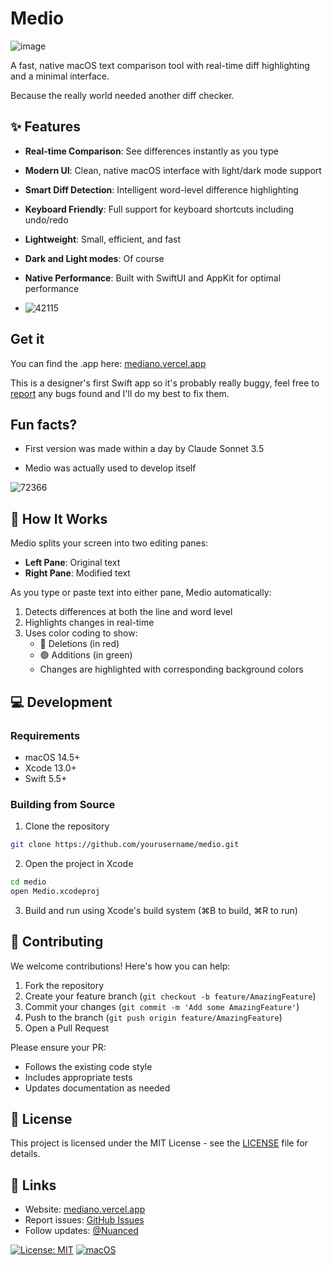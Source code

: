 # Medio

![image](https://github.com/user-attachments/assets/bf2e4860-d209-4c17-b74b-592dec01ed5e)

A fast, native macOS text comparison tool with real-time diff highlighting and a minimal interface.

Because the really world needed another diff checker.

## ✨ Features

-  **Real-time Comparison**: See differences instantly as you type
-  **Modern UI**: Clean, native macOS interface with light/dark mode support
-  **Smart Diff Detection**: Intelligent word-level difference highlighting
-  **Keyboard Friendly**: Full support for keyboard shortcuts including undo/redo
-  **Lightweight**: Small, efficient, and fast
-  **Dark and Light modes**: Of course
-  **Native Performance**: Built with SwiftUI and AppKit for optimal performance

-  ![42115](https://github.com/user-attachments/assets/d4a202c5-a160-4a66-a7c7-dad346de86a3)


## Get it

You can find the .app here:
[mediano.vercel.app](https://mediano.vercel.app)

This is a designer's first Swift app so it's probably really buggy, feel free to [report](https://github.com/nuance-dev/Medio/issues) any bugs found and I'll do my best to fix them.

## Fun facts?

- First version was made within a day by Claude Sonnet 3.5

- Medio was actually used to develop itself

![72366](https://github.com/user-attachments/assets/d31f9a8f-d76f-446b-bba7-c3ffdf29660e)


## 🚀 How It Works

Medio splits your screen into two editing panes:
- **Left Pane**: Original text
- **Right Pane**: Modified text

As you type or paste text into either pane, Medio automatically:
1. Detects differences at both the line and word level
2. Highlights changes in real-time
3. Uses color coding to show:
   - 🔴 Deletions (in red)
   - 🟢 Additions (in green)
   - Changes are highlighted with corresponding background colors

## 💻 Development

### Requirements
- macOS 14.5+
- Xcode 13.0+
- Swift 5.5+

### Building from Source

1. Clone the repository
```bash
git clone https://github.com/yourusername/medio.git
```

2. Open the project in Xcode
```bash
cd medio
open Medio.xcodeproj
```

3. Build and run using Xcode's build system (⌘B to build, ⌘R to run)

## 🤝 Contributing

We welcome contributions! Here's how you can help:

1. Fork the repository
2. Create your feature branch (`git checkout -b feature/AmazingFeature`)
3. Commit your changes (`git commit -m 'Add some AmazingFeature'`)
4. Push to the branch (`git push origin feature/AmazingFeature`)
5. Open a Pull Request

Please ensure your PR:
- Follows the existing code style
- Includes appropriate tests
- Updates documentation as needed

## 📝 License

This project is licensed under the MIT License - see the [LICENSE](LICENSE) file for details.

## 🔗 Links

- Website: [mediano.vercel.app](https://mediano.vercel.app)
- Report issues: [GitHub Issues](https://github.com/nuance-dev/Medio/issues)
- Follow updates: [@Nuanced](https://twitter.com/Nuancedev)

[![License: MIT](https://img.shields.io/badge/License-MIT-blue.svg)](https://opensource.org/licenses/MIT)
[![macOS](https://img.shields.io/badge/platform-macOS-lightgrey)]()
